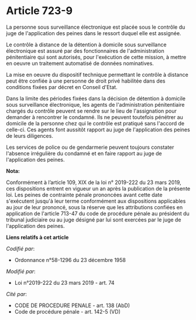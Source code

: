 # Article 723-9

La personne sous surveillance électronique est placée sous le contrôle du juge de l'application des peines dans le ressort
duquel elle est assignée.

Le contrôle à distance de la détention à domicile sous surveillance électronique est assuré par des fonctionnaires de
l'administration pénitentiaire qui sont autorisés, pour l'exécution de cette mission, à mettre en oeuvre un traitement
automatisé de données nominatives.

La mise en oeuvre du dispositif technique permettant le contrôle à distance peut être confiée à une personne de droit privé
habilitée dans des conditions fixées par décret en Conseil d'Etat.

Dans la limite des périodes fixées dans la décision de détention à domicile sous surveillance électronique, les agents de
l'administration pénitentiaire chargés du contrôle peuvent se rendre sur le lieu de l'assignation pour demander à rencontrer
le condamné. Ils ne peuvent toutefois pénétrer au domicile de la personne chez qui le contrôle est pratiqué sans l'accord de
celle-ci. Ces agents font aussitôt rapport au juge de l'application des peines de leurs diligences.

Les services de police ou de gendarmerie peuvent toujours constater l'absence irrégulière du condamné et en faire rapport au
juge de l'application des peines.

**Nota:**

Conformément à l’article 109, XIX de la loi n° 2019-222 du 23 mars 2019, ces dispositions entrent en vigueur un an après la
publication de la présente loi. Les peines de contrainte pénale prononcées avant cette date s'exécutent jusqu'à leur terme
conformément aux dispositions applicables au jour de leur prononcé, sous la réserve que les attributions confiées en
application de l'article 713-47 du code de procédure pénale au président du tribunal judiciaire ou au juge désigné par lui
sont exercées par le juge de l'application des peines.

**Liens relatifs à cet article**

_Codifié par_:

  - Ordonnance n°58-1296 du 23 décembre 1958

_Modifié par_:

  - Loi n°2019-222 du 23 mars 2019 - art. 74

_Cité par_:

  - CODE DE PROCEDURE PENALE - art. 138 (AbD)
  - Code de procédure pénale - art. 142-5 (VD)
